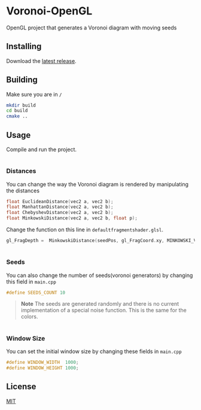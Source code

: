 # Voronoi-OpenGL

OpenGL project that generates a Voronoi diagram with moving seeds 


## Installing

Download the [latest release](https://github.com/MihaiZegheru/Voronoi-OpenGL/releases/latest).


## Building

Make sure you are in `/`
```bash
mkdir build
cd build
cmake ..
```

## Usage

Compile and run the project.
#

### Distances
You can change the way the Voronoi diagram is rendered by manipulating the distances 
```cpp
float EuclideanDistance(vec2 a, vec2 b);
float ManhattanDistance(vec2 a, vec2 b);
float ChebyshevDistance(vec2 a, vec2 b);
float MinkowskiDistance(vec2 a, vec2 b, float p);
```

Change the function on this line in `defaultfragmentshader.glsl`.

```cpp
gl_FragDepth =  MinkowskiDistance(seedPos, gl_FragCoord.xy, MINKOWSKI_VALUE) / length(screenRes);
```
#

### Seeds
You can also change the number of seeds(voronoi generators) by changing this field in `main.cpp`
```cpp
#define SEEDS_COUNT 10
```
>**Note**
The seeds are generated randomly and there is no current implementation of a special noise function. This is the same for the colors.
#

### Window Size
You can set the initial window size by changing these fields in `main.cpp`
```cpp
#define WINDOW_WIDTH  1000;
#define WINDOW_HEIGHT 1000;
```

## License

[MIT](https://github.com/MihaiZegheru/Voronoi-OpenGL/blob/main/LICENSE)
